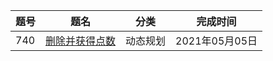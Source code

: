 | 题号 | 题名 | 分类 | 完成时间 |
| --- | --- | --- | --- |
| 740 |[删除并获得点数](go-src/medium/DeleteAndEarn.go) | 动态规划 | 2021年05月05日 |
